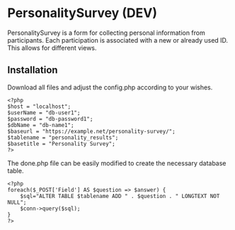 # PersonalitySurvey (DEV)

PersonalitySurvey is a form for collecting personal information from participants. Each participation is associated with a new or already used ID. This allows for different views.

## Installation

Download all files and adjust the config.php according to your wishes.

```
<?php
$host = "localhost";
$userName = "db-user1";
$password = "db-password1";
$dbName = "db-name1";
$baseurl = "https://example.net/personality-survey/";
$tablename = "personality_results";
$basetitle = "Personality Survey";
?>
```

The done.php file can be easily modified to create the necessary database table.

```
<?php
foreach($_POST['Field'] AS $question => $answer) {
	$sql="ALTER TABLE $tablename ADD " . $question . " LONGTEXT NOT NULL";
	$conn->query($sql);
}
?>
```
